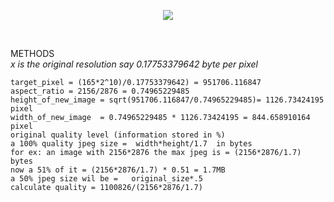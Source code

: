 
<p align="center">
  <ahref="https://bkalita-git.github.io/img_red"> <img src="https://icon-library.com/images/try-icon/try-icon-8.jpg"></a>
</p>
<br>

METHODS<br>
*x is the original resolution say 0.17753379642 byte per pixel*
```
target_pixel = (165*2^10)/0.17753379642) = 951706.116847
aspect_ratio = 2156/2876 = 0.74965229485
height_of_new_image = sqrt(951706.116847/0.74965229485)= 1126.73424195 pixel
width_of_new_image  = 0.74965229485 * 1126.73424195 = 844.658910164 pixel
original quality level (information stored in %)
a 100% quality jpeg size =  width*height/1.7  in bytes
for ex: an image with 2156*2876 the max jpeg is = (2156*2876/1.7) bytes
now a 51% of it = (2156*2876/1.7) * 0.51 = 1.7MB
a 50% jpeg size wil be =   original_size*.5
calculate quality = 1100826/(2156*2876/1.7)
```
